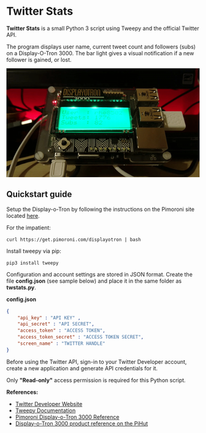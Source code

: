 # Twitter Stats

**Twitter Stats** is a small Python 3 script using Tweepy and the official Twitter API.

The program displays user name, current tweet count and followers (subs) on a Display-O-Tron 3000. The bar light gives a visual notification if a new follower is gained, or lost.

![Twitter Stats](./res/twitter_stats.gif)

## Quickstart guide

Setup the Display-o-Tron by following the instructions on the Pimoroni site located [here](https://learn.pimoroni.com/tutorial/display-o-tron/getting-started-with-display-o-tron "Getting started with Display-o-Tron 3000").

For the impatient: 

    curl https://get.pimoroni.com/displayotron | bash

Install tweepy via pip:
    
    pip3 install tweepy


Configuration and account settings are stored in JSON format. Create the file **config.json** (see sample below) and place it in the same folder as **twstats.py**. 

**config.json**
```json
{
    "api_key" : "API KEY" ,
    "api_secret" : "API SECRET",
    "access_token" : "ACCESS TOKEN",
    "access_token_secret" : "ACCESS TOKEN SECRET",
    "screen_name" : "TWITTER HANDLE"
}
```
Before using the Twitter API, sign-in to your Twitter Developer account, create a new application and generate API credentials for it.

Only **"Read-only"** access permission is required for this Python script.

**References:**
* [Twitter Developer Website](https://developer.twitter.com/)
* [Tweepy Documentation](http://docs.tweepy.org/en/latest/)
* [Pimoroni Display-o-Tron 3000 Reference](https://learn.pimoroni.com/tutorial/display-o-tron/getting-started-with-display-o-tron)
* [Display-o-Tron 3000 product reference on the PiHut](https://thepihut.com/products/pimoroni-display-o-tron-3000)
